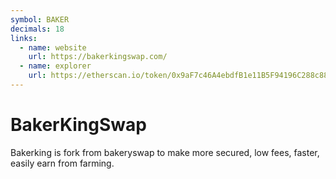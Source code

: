 ```yaml
---
symbol: BAKER
decimals: 18
links:
  - name: website
    url: https://bakerkingswap.com/
  - name: explorer
    url: https://etherscan.io/token/0x9aF7c46A4ebdfB1e11B5F94196C288c885F37bCD
---
```


# BakerKingSwap

Bakerking is fork from bakeryswap to make more secured, low fees, faster, easily earn from farming.
